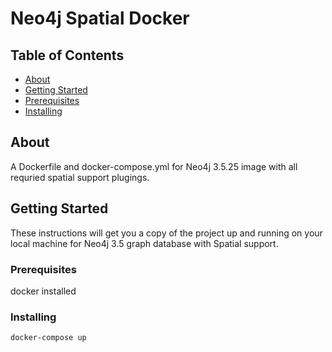 # Neo4j Spatial Docker

## Table of Contents

- [About](#about)
- [Getting Started](#getting_started)
- [Prerequisites](#prerequisites)
- [Installing](#installing)


## About <a name = "about"></a>

A Dockerfile and docker-compose.yml for Neo4j 3.5.25 image with all requried spatial support plugings.

## Getting Started <a name = "getting_started"></a>

These instructions will get you a copy of the project up and running on your local machine for Neo4j 3.5 graph database with Spatial support. 

### Prerequisites <a name = "prerequisites"></a>

docker installed


### Installing <a name = "installing"></a>


```
docker-compose up 
```

